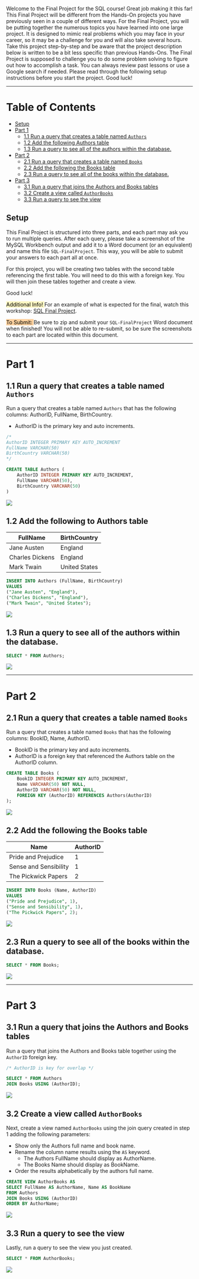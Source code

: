 Welcome to the Final Project for the SQL course! Great job making it this far! This Final Project will be different from the Hands-On projects you have previously seen in a couple of different ways. For the Final Project, you will be putting together the numerous topics you have learned into one large project. It is designed to mimic real problems which you may face in your career, so it may be a challenge for you and will also take several hours. Take this project step-by-step and be aware that the project description below is written to be a bit less specific than previous Hands-Ons. The Final Project is supposed to challenge you to do some problem solving to figure out how to accomplish a task. You can always review past lessons or use a Google search if needed. Please read through the following setup instructions before you start the project. Good luck!
___
# Table of Contents
- [Setup](DS108-05-06%20-%20SQL%20Final%20Project.md#Setup)
- [Part 1](DS108-05-06%20-%20SQL%20Final%20Project.md#Part%201)
	- [1.1 Run a query that creates a table named `Authors`](DS108-05-06%20-%20SQL%20Final%20Project.md#1.1%20Run%20a%20query%20that%20creates%20a%20table%20named%20`Authors`)
	- [1.2 Add the following Authors table](DS108-05-06%20-%20SQL%20Final%20Project.md#1.2%20Add%20the%20following%20Authors%20table)
	- [1.3 Run a query to see all of the authors within the database.](DS108-05-06%20-%20SQL%20Final%20Project.md#1.3%20Run%20a%20query%20to%20see%20all%20of%20the%20authors%20within%20the%20database.)
- [Part 2](DS108-05-06%20-%20SQL%20Final%20Project.md#Part%202)
	- [2.1 Run a query that creates a table named `Books`](DS108-05-06%20-%20SQL%20Final%20Project.md#2.1%20Run%20a%20query%20that%20creates%20a%20table%20named%20`Books`)
	- [2.2 Add the following the Books table](#2.2%20Add%20the%20following%20the%20Books%20table)
	- [2.3 Run a query to see all of the books within the database.](DS108-05-06%20-%20SQL%20Final%20Project.md#2.3%20Run%20a%20query%20to%20see%20all%20of%20the%20books%20within%20the%20database.)
- [Part 3](DS108-05-06%20-%20SQL%20Final%20Project.md#Part%203)
	- [3.1 Run a query that joins the Authors and Books tables](DS108-05-06%20-%20SQL%20Final%20Project.md#3.1%20Run%20a%20query%20that%20joins%20the%20Authors%20and%20Books%20tables)
	- [3.2 Create a view called `AuthorBooks`](DS108-05-06%20-%20SQL%20Final%20Project.md#3.2%20Create%20a%20view%20called%20`AuthorBooks`)
	- [3.3 Run a query to see the view](DS108-05-06%20-%20SQL%20Final%20Project.md#3.3%20Run%20a%20query%20to%20see%20the%20view)


## Setup

This Final Project is structured into three parts, and each part may ask you to run multiple queries. After each query, please take a screenshot of the MySQL Workbench output and add it to a Word document (or an equivalent) and name this file `SQL-FinalProject`. This way, you will be able to submit your answers to each part all at once.

For this project, you will be creating two tables with the second table referencing the first table. You will need to do this with a foreign key. You will then join these tables together and create a view.

Good luck!

<mark style="background: #FFF3A3A6;"> Additional Info! </mark> For an example of what is expected for the final, watch this workshop: [SQL Final Project](https://vimeo.com/563359034).

<mark style="background: #FFB86CA6;"> To Submit: </mark> Be sure to zip and submit your `SQL-FinalProject` Word document when finished! You will not be able to re-submit, so be sure the screenshots to each part are located within this document.
___

# Part 1

## 1.1  Run a query that creates a table named `Authors`
Run a query that creates a table named `Authors` that has the following columns: AuthorID, FullName, BirthCountry.
- AuthorID is the primary key and auto increments.

```sql
/*
AuthorID INTEGER PRIMARY KEY AUTO_INCREMENT
FullName VARCHAR(50)
BirthCountry VARCHAR(50)
*/

CREATE TABLE Authors (
	AuthorID INTEGER PRIMARY KEY AUTO_INCREMENT,
	FullName VARCHAR(50),
	BirthCountry VARCHAR(50)
)
```

![](DS108-05-06%20-%20SQL%20Final%20Project%20-%20query%201.1.png)


## 1.2  Add the following to Authors table
| FullName | BirthCountry |
| --- | --- |
| Jane Austen | England |
| Charles Dickens | England |
| Mark Twain | United States |

```sql
INSERT INTO Authors (FullName, BirthCountry)
VALUES
("Jane Austen", "England"),
("Charles Dickens", "England"),
("Mark Twain", "United States");
```

![](DS108-05-06%20-%20SQL%20Final%20Project%20-%20query%201.2.png)


## 1.3  Run a query to see all of the authors within the database.
```sql
SELECT * FROM Authors;
```

![](DS108-05-06%20-%20SQL%20Final%20Project%20-%20query%201.3.png)
___

# Part 2

## 2.1  Run a query that creates a table named `Books`
Run a query that creates a table named `Books` that has the following columns: BookID, Name, AuthorID.
- BookID is the primary key and auto increments.
- AuthorID is a foreign key that referenced the Authors table on the AuthorID column.

```sql
CREATE TABLE Books (
	BookID INTEGER PRIMARY KEY AUTO_INCREMENT,
	Name VARCHAR(50) NOT NULL,
	AuthorID VARCHAR(50) NOT NULL,
    FOREIGN KEY (AuthorID) REFERENCES Authors(AuthorID)
);
```

![](DS108-05-06%20-%20SQL%20Final%20Project%20-%20query%202.1.png)


## 2.2  Add the following the Books table
| Name | AuthorID |
| --- | --- |
| Pride and Prejudice | 1 |
| Sense and Sensibility | 1 |
| The Pickwick Papers | 2 |

```sql
INSERT INTO Books (Name, AuthorID)
VALUES
("Pride and Prejudice", 1),
("Sense and Sensibility", 1),
("The Pickwick Papers", 2);
```

![](DS108-05-06%20-%20SQL%20Final%20Project%20-%20query%202.2.png)

## 2.3  Run a query to see all of the books within the database.
```sql
SELECT * FROM Books;
```

![](DS108-05-06%20-%20SQL%20Final%20Project%20-%20query%202.3.png)
___

# Part 3

## 3.1  Run a query that joins the Authors and Books tables
Run a query that joins the Authors and Books table together using the `AuthorID` foreign key.

```sql
/* AuthorID is key for overlap */

SELECT * FROM Authors
JOIN Books USING (AuthorID);
```

![](DS108-05-06%20-%20SQL%20Final%20Project%20-%20query%203.1.png)


## 3.2  Create a view called `AuthorBooks`
Next, create a view named `AuthorBooks` using the join query created in step 1 adding the following parameters:
- Show only the Authors full name and book name.
- Rename the column name results using the `AS` keyword.
	- The Authors FullName should display as AuthorName.
	- The Books Name should display as BookName.
- Order the results alphabetically by the authors full name.

```sql
CREATE VIEW AuthorBooks AS
SELECT FullName AS AuthorName, Name AS BookName
FROM Authors
JOIN Books USING (AuthorID)
ORDER BY AuthorName;
```

![](DS108-05-06%20-%20SQL%20Final%20Project%20-%20query%203.2.png)


## 3.3  Run a query to see the view
Lastly, run a query to see the view you just created.

```sql
SELECT * FROM AuthorBooks;
```

![](DS108-05-06%20-%20SQL%20Final%20Project%20-%20query%203.3.png)